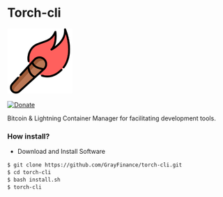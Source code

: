# Torch-cli

<img src="./images/logo.png" height=150>

[![Donate](https://img.shields.io/badge/Donate-Bitcoin-green.svg)](https://coinos.io/grayfinance)

Bitcoin & Lightning Container Manager for facilitating development tools.

### How install?

* Download and Install Software
```bash
$ git clone https://github.com/GrayFinance/torch-cli.git
$ cd torch-cli
$ bash install.sh
$ torch-cli
```
